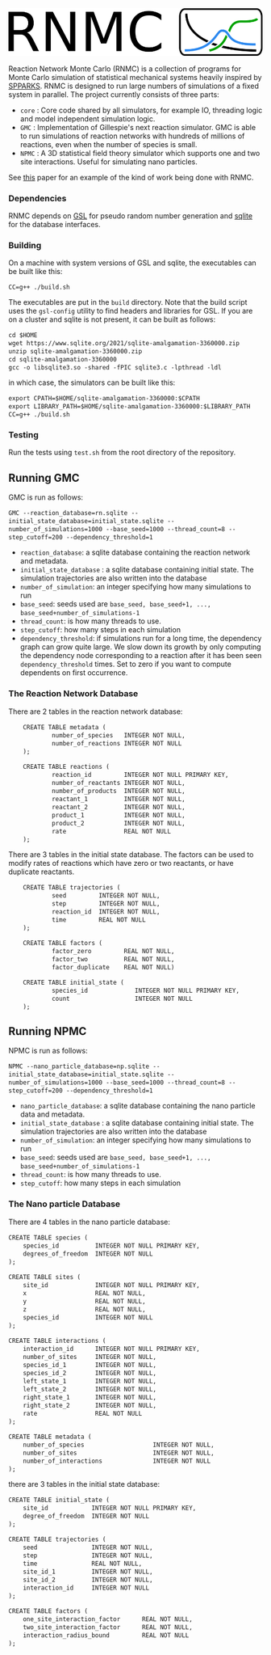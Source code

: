 <img src="./logo.png">

Reaction Network Monte Carlo (RNMC) is a collection of programs for Monte Carlo simulation of statistical mechanical systems heavily inspired by [SPPARKS](https://spparks.sandia.gov/). RNMC is designed to run large numbers of simulations of a fixed system in parallel. The project currently consists of three parts:
- `core` : Core code shared by all simulators, for example IO, threading logic and model independent simulation logic.
- `GMC` : Implementation of Gillespie's next reaction simulator. GMC is able to run simulations of reaction networks with hundreds of millions of reactions, even when the number of species is small.
- `NPMC` : A 3D statistical field theory simulator which supports one and two site interactions. Useful for simulating nano particles.

See [this](https://doi.org/10.26434/chemrxiv-2021-c2gp3) paper for an example of the kind of work being done with RNMC.

### Dependencies

RNMC depends on [GSL](https://www.gnu.org/software/gsl/) for pseudo random number generation and [sqlite](https://www.sqlite.org/index.html) for the database interfaces.

### Building

On a machine with system versions of GSL and sqlite, the executables can be built like this:
```
CC=g++ ./build.sh
```
The executables are put in the `build` directory. Note that the build script uses the `gsl-config` utility to find headers and libraries for GSL. If you are on a cluster and sqlite is not present, it can be built as follows:

```
cd $HOME
wget https://www.sqlite.org/2021/sqlite-amalgamation-3360000.zip
unzip sqlite-amalgamation-3360000.zip
cd sqlite-amalgamation-3360000
gcc -o libsqlite3.so -shared -fPIC sqlite3.c -lpthread -ldl
```

in which case, the simulators can be built like this:

```
export CPATH=$HOME/sqlite-amalgamation-3360000:$CPATH
export LIBRARY_PATH=$HOME/sqlite-amalgamation-3360000:$LIBRARY_PATH
CC=g++ ./build.sh
```

### Testing

Run the tests using `test.sh` from the root directory of the repository.

## Running GMC

GMC is run as follows:

```
GMC --reaction_database=rn.sqlite --initial_state_database=initial_state.sqlite --number_of_simulations=1000 --base_seed=1000 --thread_count=8 --step_cutoff=200 --dependency_threshold=1
```

- `reaction_database`: a sqlite database containing the reaction network and metadata.
- `initial_state_database` : a sqlite database containing initial state. The simulation trajectories are also written into the database
- `number_of_simulation`: an integer specifying how many simulations to run
- `base_seed`: seeds used are `base_seed, base_seed+1, ..., base_seed+number_of_simulations-1`
- `thread_count`: is how many threads to use.
- `step_cutoff`: how many steps in each simulation
- `dependency_threshold`: if simulations run for a long time, the dependency graph can grow quite large. We slow down its growth by only computing the dependency node corresponding to a reaction after it has been seen `dependency_threshold` times. Set to zero if you want to compute dependents on first occurrence.

### The Reaction Network Database

There are 2 tables in the reaction network database:
```
    CREATE TABLE metadata (
            number_of_species   INTEGER NOT NULL,
            number_of_reactions INTEGER NOT NULL
    );
```

```
    CREATE TABLE reactions (
            reaction_id         INTEGER NOT NULL PRIMARY KEY,
            number_of_reactants INTEGER NOT NULL,
            number_of_products  INTEGER NOT NULL,
            reactant_1          INTEGER NOT NULL,
            reactant_2          INTEGER NOT NULL,
            product_1           INTEGER NOT NULL,
            product_2           INTEGER NOT NULL,
            rate                REAL NOT NULL
    );

```
There are 3 tables in the initial state database. The factors can be used to modify rates of reactions which have zero or two reactants, or have duplicate reactants.
```
    CREATE TABLE trajectories (
            seed         INTEGER NOT NULL,
            step         INTEGER NOT NULL,
            reaction_id  INTEGER NOT NULL,
            time         REAL NOT NULL
    );
```

```
    CREATE TABLE factors (
            factor_zero         REAL NOT NULL,
            factor_two          REAL NOT NULL,
            factor_duplicate    REAL NOT NULL)
```

```
    CREATE TABLE initial_state (
            species_id             INTEGER NOT NULL PRIMARY KEY,
            count                  INTEGER NOT NULL
    );

```

## Running NPMC
NPMC is run as follows:

```
NPMC --nano_particle_database=np.sqlite --initial_state_database=initial_state.sqlite --number_of_simulations=1000 --base_seed=1000 --thread_count=8 --step_cutoff=200 --dependency_threshold=1
```

- `nano_particle_database`: a sqlite database containing the nano particle data and metadata.
- `initial_state_database` : a sqlite database containing initial state. The simulation trajectories are also written into the database
- `number_of_simulation`: an integer specifying how many simulations to run
- `base_seed`: seeds used are `base_seed, base_seed+1, ..., base_seed+number_of_simulations-1`
- `thread_count`: is how many threads to use.
- `step_cutoff`: how many steps in each simulation

### The Nano particle Database
There are 4 tables in the nano particle database:
```
CREATE TABLE species (
    species_id          INTEGER NOT NULL PRIMARY KEY,
    degrees_of_freedom  INTEGER NOT NULL
);
```

```
CREATE TABLE sites (
    site_id             INTEGER NOT NULL PRIMARY KEY,
    x                   REAL NOT NULL,
    y                   REAL NOT NULL,
    z                   REAL NOT NULL,
    species_id          INTEGER NOT NULL
);
```

```
CREATE TABLE interactions (
    interaction_id      INTEGER NOT NULL PRIMARY KEY,
    number_of_sites     INTEGER NOT NULL,
    species_id_1        INTEGER NOT NULL,
    species_id_2        INTEGER NOT NULL,
    left_state_1        INTEGER NOT NULL,
    left_state_2        INTEGER NOT NULL,
    right_state_1       INTEGER NOT NULL,
    right_state_2       INTEGER NOT NULL,
    rate                REAL NOT NULL
);
```

```
CREATE TABLE metadata (
    number_of_species                   INTEGER NOT NULL,
    number_of_sites                     INTEGER NOT NULL,
    number_of_interactions              INTEGER NOT NULL
);
```

there are 3 tables in the initial state database:
```
CREATE TABLE initial_state (
    site_id            INTEGER NOT NULL PRIMARY KEY,
    degree_of_freedom  INTEGER NOT NULL
);
```

```
CREATE TABLE trajectories (
    seed               INTEGER NOT NULL,
    step               INTEGER NOT NULL,
    time               REAL NOT NULL,
    site_id_1          INTEGER NOT NULL,
    site_id_2          INTEGER NOT NULL,
    interaction_id     INTEGER NOT NULL
);
```


```
CREATE TABLE factors (
    one_site_interaction_factor      REAL NOT NULL,
    two_site_interaction_factor      REAL NOT NULL,
    interaction_radius_bound         REAL NOT NULL
);

```
